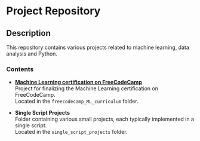 # Project Repository

## Description

This repository contains various projects related to machine learning, data analysis and Python.

### Contents

- [**Machine Learning certification on FreeCodeCamp**](https://www.freecodecamp.org/learn/machine-learning-with-python/)  
  Project for finalizing the Machine Learning certification on FreeCodeCamp.  
  Located in the `freecodecamp_ML_curriculum` folder.

- **Single Script Projects**  
  Folder containing various small projects, each typically implemented in a single script.  
  Located in the `single_script_projects` folder.
